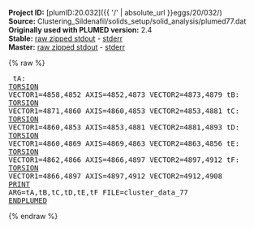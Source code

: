 **Project ID:** [plumID:20.032]({{ '/' | absolute_url }}eggs/20/032/)  
**Source:** Clustering_Sildenafil/solids_setup/solid_analysis/plumed77.dat  
**Originally used with PLUMED version:** 2.4  
**Stable:** [raw zipped stdout](plumed77.dat.plumed.stdout.txt.zip) - [stderr](plumed77.dat.plumed.stderr)  
**Master:** [raw zipped stdout](plumed77.dat.plumed_master.stdout.txt.zip) - [stderr](plumed77.dat.plumed_master.stderr)  

{% raw %}<pre>
tA: <a href="https://plumed.github.io/doc-master/user-doc/html/_t_o_r_s_i_o_n.html">TORSION</a> VECTOR1=4858,4852 AXIS=4852,4873 VECTOR2=4873,4879
tB: <a href="https://plumed.github.io/doc-master/user-doc/html/_t_o_r_s_i_o_n.html">TORSION</a> VECTOR1=4871,4860 AXIS=4860,4853 VECTOR2=4853,4881
tC: <a href="https://plumed.github.io/doc-master/user-doc/html/_t_o_r_s_i_o_n.html">TORSION</a> VECTOR1=4860,4853 AXIS=4853,4881 VECTOR2=4881,4893
tD: <a href="https://plumed.github.io/doc-master/user-doc/html/_t_o_r_s_i_o_n.html">TORSION</a> VECTOR1=4860,4869 AXIS=4869,4863 VECTOR2=4863,4856
tE: <a href="https://plumed.github.io/doc-master/user-doc/html/_t_o_r_s_i_o_n.html">TORSION</a> VECTOR1=4862,4866 AXIS=4866,4897 VECTOR2=4897,4912
tF: <a href="https://plumed.github.io/doc-master/user-doc/html/_t_o_r_s_i_o_n.html">TORSION</a> VECTOR1=4866,4897 AXIS=4897,4912 VECTOR2=4912,4908
<a href="https://plumed.github.io/doc-master/user-doc/html/_p_r_i_n_t.html">PRINT</a> ARG=tA,tB,tC,tD,tE,tF FILE=cluster_data_77
<a href="https://plumed.github.io/doc-master/user-doc/html/_e_n_d_p_l_u_m_e_d.html">ENDPLUMED</a>
</pre>{% endraw %}
